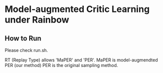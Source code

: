 # Model-augmented Critic Learning under Rainbow

## How to Run
Please check run.sh.

RT (Replay Type) allows 'MaPER' and 'PER'.
MaPER is model-augmendted PER (our method)
PER is the original sampling method.